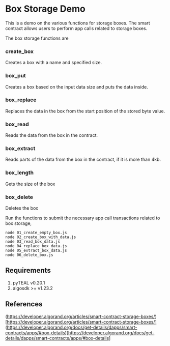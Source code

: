 # Box Storage Demo
This is a demo on the various functions for storage boxes. The smart contract allows users to perform app calls related to storage boxes.

The box storage functions are 

### create_box
Creates a box with a name and specified size.

### box_put
Creates a box based on the input data size and puts the data inside.

### box_replace
Replaces the data in the box from the start position of the stored byte value.

### box_read
Reads the data from the box in the contract.

### box_extract
Reads parts of the data from the box in the contract, if it is more than 4kb.

### box_length
Gets the size of the box

### box_delete
Deletes the box

Run the functions to submit the necessary app call transactions related to box storage,

```
node 01_create_empty_box.js
node 02_create_box_with_data.js
node 03_read_box_data.js 
node 04_replace_box_data.js
node 05_extract_box_data.js
node 06_delete_box.js
```

## Requirements
1. pyTEAL v0.20.1
2. algosdk >= v1.23.2

## References
(https://developer.algorand.org/articles/smart-contract-storage-boxes/)[https://developer.algorand.org/articles/smart-contract-storage-boxes/]
(https://developer.algorand.org/docs/get-details/dapps/smart-contracts/apps/#box-details)[https://developer.algorand.org/docs/get-details/dapps/smart-contracts/apps/#box-details]